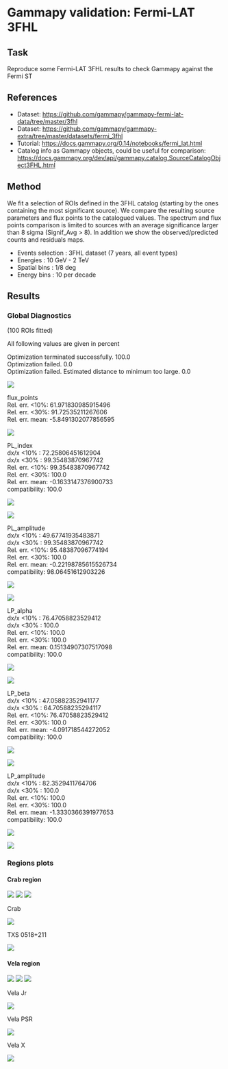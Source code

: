 # Gammapy validation: Fermi-LAT 3FHL

## Task

Reproduce some Fermi-LAT 3FHL results to check Gammapy against the Fermi ST

## References

- Dataset: https://github.com/gammapy/gammapy-fermi-lat-data/tree/master/3fhl
- Dataset: https://github.com/gammapy/gammapy-extra/tree/master/datasets/fermi_3fhl
- Tutorial: https://docs.gammapy.org/0.14/notebooks/fermi_lat.html
- Catalog info as Gammapy objects, could be useful for comparison: https://docs.gammapy.org/dev/api/gammapy.catalog.SourceCatalogObject3FHL.html

## Method

We fit a selection of ROIs defined in the 3FHL catalog (starting by the ones containing the most significant source).  We compare the resulting source parameters and flux points to the catalogued values. The spectrum and flux points comparison is limited to sources with an average significance larger than 8 sigma (Signif_Avg > 8). In addition we show the observed/predicted counts and residuals maps.

- Events selection : 3FHL dataset (7 years,  all event types)
- Energies : 10 GeV - 2 TeV
- Spatial bins : 1/8 deg
- Energy bins : 10 per decade

## Results 

### Global Diagnostics

(100 ROIs fitted)

All following values are given in percent 

Optimization terminated successfully. 100.0  
Optimization failed. 0.0  
Optimization failed. Estimated distance to minimum too large. 0.0  

 ![](./res/Cash_stat_corr.png)

flux_points  
Rel. err. <10%: 61.971830985915496  
Rel. err. <30%: 91.72535211267606  
Rel. err. mean: -5.8491302077856595  

 ![](./res/flux_points_errel.png)

PL_index  
dx/x <10% :  72.25806451612904  
dx/x <30% :  99.35483870967742  
Rel. err. <10%: 99.35483870967742  
Rel. err. <30%: 100.0  
Rel. err. mean: -0.1633147376900733  
compatibility: 100.0  

 ![](./res/PL_index_errel.png)

 ![](./res/PL_index_error_errel.png)

PL_amplitude  
dx/x <10% :  49.67741935483871  
dx/x <30% :  99.35483870967742  
Rel. err. <10%: 95.48387096774194  
Rel. err. <30%: 100.0  
Rel. err. mean: -0.22198785615526734  
compatibility: 98.06451612903226  

 ![](./res/PL_amplitude_errel.png)

 ![](./res/PL_amplitude_error_errel.png)

LP_alpha  
dx/x <10% :  76.47058823529412  
dx/x <30% :  100.0  
Rel. err. <10%: 100.0  
Rel. err. <30%: 100.0  
Rel. err. mean: 0.15134907307517098  
compatibility: 100.0  

 ![](./res/LP_alpha_errel.png)

 ![](./res/LP_alpha_error_errel.png)

LP_beta  
dx/x <10% :  47.05882352941177  
dx/x <30% :  64.70588235294117  
Rel. err. <10%: 76.47058823529412  
Rel. err. <30%: 100.0  
Rel. err. mean: -4.091718544272052  
compatibility: 100.0  

 ![](./res/LP_beta_errel.png)

 ![](./res/LP_beta_error_errel.png)

LP_amplitude  
dx/x <10% :  82.3529411764706  
dx/x <30% :  100.0  
Rel. err. <10%: 100.0  
Rel. err. <30%: 100.0  
Rel. err. mean: -1.3330366391977653  
compatibility: 100.0  

 ![](./res/LP_amplitude_errel.png)

 ![](./res/LP_amplitude_error_errel.png)

### Regions plots

#### Crab region

![](./res/counts_3FHL_ROI_num430.png)
![](./res/npred_3FHL_ROI_num430.png)
![](./res/resi_3FHL_ROI_num430.png)

Crab

![](./res/spec_3FHL_J0534.5+2201_ROI_num430.png)

TXS 0518+211

![](./res/spec_3FHL_J0521.7+2112_ROI_num430.png)

#### Vela region

![](./res/counts_3FHL_ROI_num135.png)
![](./res/npred_3FHL_ROI_num135.png)
![](./res/resi_3FHL_ROI_num135.png)

Vela Jr

![](./res/spec_3FHL_J0851.9-4620e_ROI_num135.png)

Vela PSR

![](./res/spec_3FHL_J0835.3-4510_ROI_num135.png)


Vela X

![](./res/spec_3FHL_J0833.1-4511e_ROI_num135.png)








